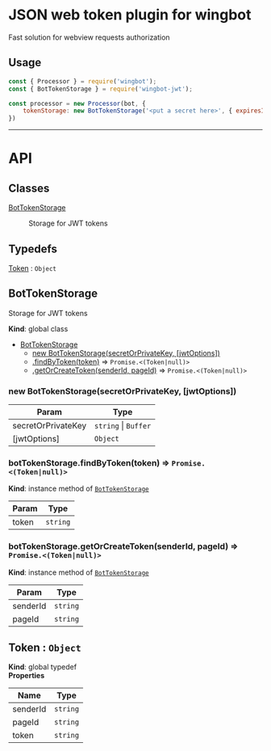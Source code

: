 # JSON web token plugin for wingbot

Fast solution for webview requests authorization

## Usage

```javascript
const { Processor } = require('wingbot');
const { BotTokenStorage } = require('wingbot-jwt');

const processor = new Processor(bot, {
    tokenStorage: new BotTokenStorage('<put a secret here>', { expiresIn: '30d' })
})
```

-----------------

# API
## Classes

<dl>
<dt><a href="#BotTokenStorage">BotTokenStorage</a></dt>
<dd><p>Storage for JWT tokens</p>
</dd>
</dl>

## Typedefs

<dl>
<dt><a href="#Token">Token</a> : <code>Object</code></dt>
<dd></dd>
</dl>

<a name="BotTokenStorage"></a>

## BotTokenStorage
Storage for JWT tokens

**Kind**: global class  

* [BotTokenStorage](#BotTokenStorage)
    * [new BotTokenStorage(secretOrPrivateKey, [jwtOptions])](#new_BotTokenStorage_new)
    * [.findByToken(token)](#BotTokenStorage+findByToken) ⇒ <code>Promise.&lt;(Token\|null)&gt;</code>
    * [.getOrCreateToken(senderId, pageId)](#BotTokenStorage+getOrCreateToken) ⇒ <code>Promise.&lt;(Token\|null)&gt;</code>

<a name="new_BotTokenStorage_new"></a>

### new BotTokenStorage(secretOrPrivateKey, [jwtOptions])

| Param | Type |
| --- | --- |
| secretOrPrivateKey | <code>string</code> \| <code>Buffer</code> | 
| [jwtOptions] | <code>Object</code> | 

<a name="BotTokenStorage+findByToken"></a>

### botTokenStorage.findByToken(token) ⇒ <code>Promise.&lt;(Token\|null)&gt;</code>
**Kind**: instance method of [<code>BotTokenStorage</code>](#BotTokenStorage)  

| Param | Type |
| --- | --- |
| token | <code>string</code> | 

<a name="BotTokenStorage+getOrCreateToken"></a>

### botTokenStorage.getOrCreateToken(senderId, pageId) ⇒ <code>Promise.&lt;(Token\|null)&gt;</code>
**Kind**: instance method of [<code>BotTokenStorage</code>](#BotTokenStorage)  

| Param | Type |
| --- | --- |
| senderId | <code>string</code> | 
| pageId | <code>string</code> | 

<a name="Token"></a>

## Token : <code>Object</code>
**Kind**: global typedef  
**Properties**

| Name | Type |
| --- | --- |
| senderId | <code>string</code> | 
| pageId | <code>string</code> | 
| token | <code>string</code> | 

